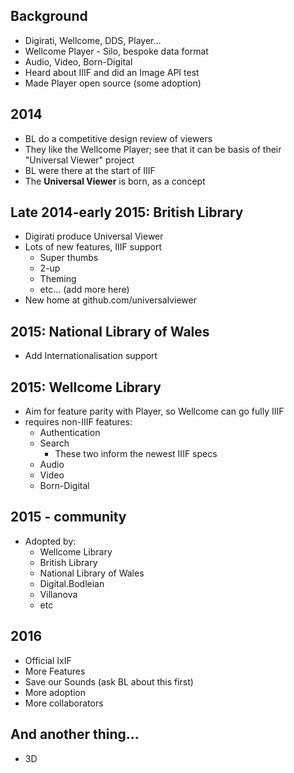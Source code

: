 ## Background

* Digirati, Wellcome, DDS, Player...
* Wellcome Player - Silo, bespoke data format
* Audio, Video, Born-Digital
* Heard about IIIF and did an Image API test
* Made Player open source (some adoption)

## 2014

* BL do a competitive design review of viewers
* They like the Wellcome Player; see that it can be basis of their "Universal Viewer" project
* BL were there at the start of IIIF
* The **Universal Viewer** is born, as a concept

## Late 2014-early 2015: British Library

* Digirati produce Universal Viewer
* Lots of new features, IIIF support
  * Super thumbs
  * 2-up
  * Theming
  * etc... (add more here)
* New home at github.com/universalviewer

## 2015: National Library of Wales

* Add Internationalisation support

## 2015: Wellcome Library

* Aim for feature parity with Player, so Wellcome can go fully IIIF
* requires non-IIIF features:
  * Authentication
  * Search
    * These two inform the newest IIIF specs
  * Audio
  * Video
  * Born-Digital

## 2015 - community

* Adopted by:
  * Wellcome Library
  * British Library
  * National Library of Wales
  * Digital.Bodleian
  * Villanova
  * etc

## 2016

* Official IxIF
* More Features
* Save our Sounds (ask BL about this first)
* More adoption
* More collaborators


## And another thing...

* 3D
